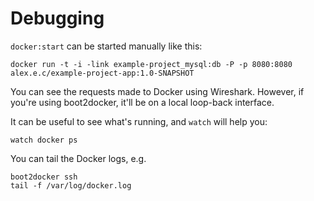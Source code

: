 Debugging
===

`docker:start` can be started manually like this:

    docker run -t -i -link example-project_mysql:db -P -p 8080:8080 alex.e.c/example-project-app:1.0-SNAPSHOT  

You can see the requests made to Docker using Wireshark. However, if you're using boot2docker, it'll be on a local loop-back interface. 

It can be useful to see what's running, and `watch` will help you:

    watch docker ps

You can tail the Docker logs, e.g.

```
boot2docker ssh
tail -f /var/log/docker.log
```